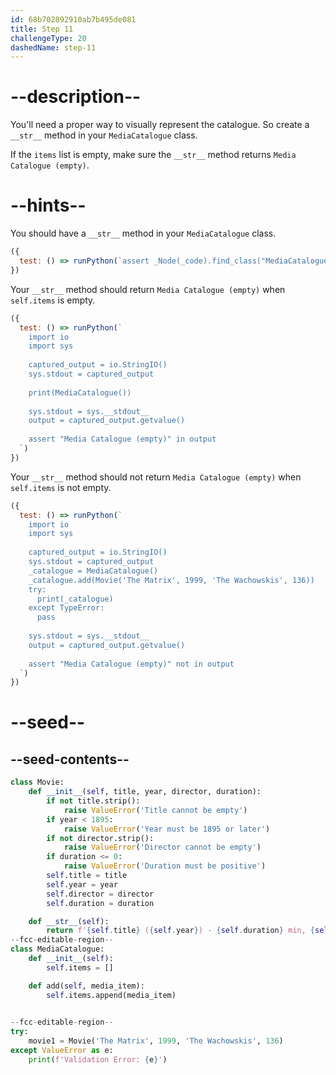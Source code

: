 ```yaml
---
id: 68b702892910ab7b495de081
title: Step 11
challengeType: 20
dashedName: step-11
---
```


# --description--

You'll need a proper way to visually represent the catalogue. So create a `__str__` method in your `MediaCatalogue` class.

If the `items` list is empty, make sure the `__str__` method returns `Media Catalogue (empty)`.

# --hints--

You should have a `__str__` method in your `MediaCatalogue` class.

```js
({
  test: () => runPython(`assert _Node(_code).find_class("MediaCatalogue").has_function("__str__")`)
})
```

Your `__str__` method should return `Media Catalogue (empty)` when `self.items` is empty.

```js
({
  test: () => runPython(`
    import io
    import sys
        
    captured_output = io.StringIO()
    sys.stdout = captured_output
        
    print(MediaCatalogue())
        
    sys.stdout = sys.__stdout__
    output = captured_output.getvalue()
        
    assert "Media Catalogue (empty)" in output
  `)
})
```

Your `__str__` method should not return `Media Catalogue (empty)` when `self.items` is not empty.

```js
({
  test: () => runPython(`
    import io
    import sys
        
    captured_output = io.StringIO()
    sys.stdout = captured_output
    _catalogue = MediaCatalogue()
    _catalogue.add(Movie('The Matrix', 1999, 'The Wachowskis', 136))
    try:
      print(_catalogue)
    except TypeError:
      pass
        
    sys.stdout = sys.__stdout__
    output = captured_output.getvalue()
        
    assert "Media Catalogue (empty)" not in output
  `)
})
```

# --seed--

## --seed-contents--

```py
class Movie:
    def __init__(self, title, year, director, duration):
        if not title.strip():
            raise ValueError('Title cannot be empty')
        if year < 1895:
            raise ValueError('Year must be 1895 or later')
        if not director.strip():
            raise ValueError('Director cannot be empty')
        if duration <= 0:
            raise ValueError('Duration must be positive')
        self.title = title
        self.year = year
        self.director = director
        self.duration = duration

    def __str__(self):
        return f'{self.title} ({self.year}) - {self.duration} min, {self.director}'
--fcc-editable-region--
class MediaCatalogue:
    def __init__(self):
        self.items = []

    def add(self, media_item):
        self.items.append(media_item)

    
--fcc-editable-region--
try:
    movie1 = Movie('The Matrix', 1999, 'The Wachowskis', 136)
except ValueError as e:
    print(f'Validation Error: {e}')
```
